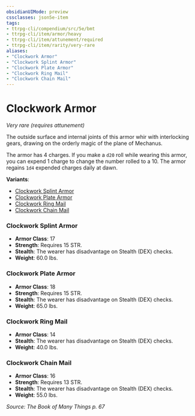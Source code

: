 ```yaml
---
obsidianUIMode: preview
cssclasses: json5e-item
tags:
- ttrpg-cli/compendium/src/5e/bmt
- ttrpg-cli/item/armor/heavy
- ttrpg-cli/item/attunement/required
- ttrpg-cli/item/rarity/very-rare
aliases: 
- "Clockwork Armor"
- "Clockwork Splint Armor"
- "Clockwork Plate Armor"
- "Clockwork Ring Mail"
- "Clockwork Chain Mail"
---
```

# Clockwork Armor
*Very rare (requires attunement)*  


The outside surface and internal joints of this armor whir with interlocking gears, drawing on the orderly magic of the plane of Mechanus.

The armor has 4 charges. If you make a `d20` roll while wearing this armor, you can expend 1 charge to change the number rolled to a 10. The armor regains `1d4` expended charges daily at dawn.

**Variants**:
- [Clockwork Splint Armor](#Clockwork%20Splint%20Armor)
- [Clockwork Plate Armor](#Clockwork%20Plate%20Armor)
- [Clockwork Ring Mail](#Clockwork%20Ring%20Mail)
- [Clockwork Chain Mail](#Clockwork%20Chain%20Mail)

### Clockwork Splint Armor

- **Armor Class**: 17
- **Strength**: Requires 15 STR.
- **Stealth**: The wearer has disadvantage on Stealth (DEX) checks.
- **Weight**: 60.0 lbs.

### Clockwork Plate Armor

- **Armor Class**: 18
- **Strength**: Requires 15 STR.
- **Stealth**: The wearer has disadvantage on Stealth (DEX) checks.
- **Weight**: 65.0 lbs.

### Clockwork Ring Mail

- **Armor Class**: 14
- **Stealth**: The wearer has disadvantage on Stealth (DEX) checks.
- **Weight**: 40.0 lbs.

### Clockwork Chain Mail

- **Armor Class**: 16
- **Strength**: Requires 13 STR.
- **Stealth**: The wearer has disadvantage on Stealth (DEX) checks.
- **Weight**: 55.0 lbs.


*Source: The Book of Many Things p. 67*